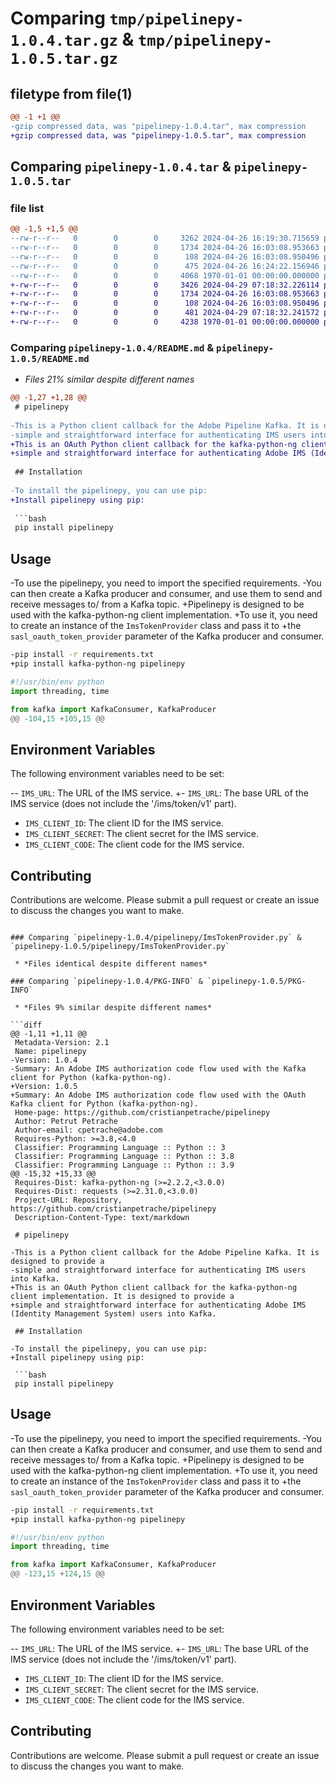 # Comparing `tmp/pipelinepy-1.0.4.tar.gz` & `tmp/pipelinepy-1.0.5.tar.gz`

## filetype from file(1)

```diff
@@ -1 +1 @@
-gzip compressed data, was "pipelinepy-1.0.4.tar", max compression
+gzip compressed data, was "pipelinepy-1.0.5.tar", max compression
```

## Comparing `pipelinepy-1.0.4.tar` & `pipelinepy-1.0.5.tar`

### file list

```diff
@@ -1,5 +1,5 @@
--rw-r--r--   0        0        0     3262 2024-04-26 16:19:30.715659 pipelinepy-1.0.4/README.md
--rw-r--r--   0        0        0     1734 2024-04-26 16:03:08.953663 pipelinepy-1.0.4/pipelinepy/ImsTokenProvider.py
--rw-r--r--   0        0        0      108 2024-04-26 16:03:08.950496 pipelinepy-1.0.4/pipelinepy/__init__.py
--rw-r--r--   0        0        0      475 2024-04-26 16:24:22.156946 pipelinepy-1.0.4/pyproject.toml
--rw-r--r--   0        0        0     4068 1970-01-01 00:00:00.000000 pipelinepy-1.0.4/PKG-INFO
+-rw-r--r--   0        0        0     3426 2024-04-29 07:18:32.226114 pipelinepy-1.0.5/README.md
+-rw-r--r--   0        0        0     1734 2024-04-26 16:03:08.953663 pipelinepy-1.0.5/pipelinepy/ImsTokenProvider.py
+-rw-r--r--   0        0        0      108 2024-04-26 16:03:08.950496 pipelinepy-1.0.5/pipelinepy/__init__.py
+-rw-r--r--   0        0        0      481 2024-04-29 07:18:32.241572 pipelinepy-1.0.5/pyproject.toml
+-rw-r--r--   0        0        0     4238 1970-01-01 00:00:00.000000 pipelinepy-1.0.5/PKG-INFO
```

### Comparing `pipelinepy-1.0.4/README.md` & `pipelinepy-1.0.5/README.md`

 * *Files 21% similar despite different names*

```diff
@@ -1,27 +1,28 @@
 # pipelinepy
 
-This is a Python client callback for the Adobe Pipeline Kafka. It is designed to provide a 
-simple and straightforward interface for authenticating IMS users into Kafka.
+This is an OAuth Python client callback for the kafka-python-ng client implementation. It is designed to provide a 
+simple and straightforward interface for authenticating Adobe IMS (Identity Management System) users into Kafka.
 
 ## Installation
 
-To install the pipelinepy, you can use pip:
+Install pipelinepy using pip:
 
 ```bash
 pip install pipelinepy
 ```
 
 ## Usage
 
-To use the pipelinepy, you need to import the specified requirements. 
-You can then create a Kafka producer and consumer, and use them to send and receive messages to/ from a Kafka topic.
+Pipelinepy is designed to be used with the kafka-python-ng client implementation. 
+To use it, you need to create an instance of the `ImsTokenProvider` class and pass it to 
+the `sasl_oauth_token_provider` parameter of the Kafka producer and consumer.
 
 ```bash
-pip install -r requirements.txt
+pip install kafka-python-ng pipelinepy
 ```
 
 ```python
 #!/usr/bin/env python
 import threading, time
 
 from kafka import KafkaConsumer, KafkaProducer
@@ -104,15 +105,15 @@
 
 ```
 
 ## Environment Variables
 
 The following environment variables need to be set:
 
-- `IMS_URL`: The URL of the IMS service.
+- `IMS_URL`: The base URL of the IMS service (does not include the '/ims/token/v1' part).
 - `IMS_CLIENT_ID`: The client ID for the IMS service.
 - `IMS_CLIENT_SECRET`: The client secret for the IMS service.
 - `IMS_CLIENT_CODE`: The client code for the IMS service.
 
 ## Contributing
 
 Contributions are welcome. Please submit a pull request or create an issue to discuss the changes you want to make.
```

### Comparing `pipelinepy-1.0.4/pipelinepy/ImsTokenProvider.py` & `pipelinepy-1.0.5/pipelinepy/ImsTokenProvider.py`

 * *Files identical despite different names*

### Comparing `pipelinepy-1.0.4/PKG-INFO` & `pipelinepy-1.0.5/PKG-INFO`

 * *Files 9% similar despite different names*

```diff
@@ -1,11 +1,11 @@
 Metadata-Version: 2.1
 Name: pipelinepy
-Version: 1.0.4
-Summary: An Adobe IMS authorization code flow used with the Kafka client for Python (kafka-python-ng).
+Version: 1.0.5
+Summary: An Adobe IMS authorization code flow used with the OAuth Kafka client for Python (kafka-python-ng).
 Home-page: https://github.com/cristianpetrache/pipelinepy
 Author: Petrut Petrache
 Author-email: cpetrache@adobe.com
 Requires-Python: >=3.8,<4.0
 Classifier: Programming Language :: Python :: 3
 Classifier: Programming Language :: Python :: 3.8
 Classifier: Programming Language :: Python :: 3.9
@@ -15,32 +15,33 @@
 Requires-Dist: kafka-python-ng (>=2.2.2,<3.0.0)
 Requires-Dist: requests (>=2.31.0,<3.0.0)
 Project-URL: Repository, https://github.com/cristianpetrache/pipelinepy
 Description-Content-Type: text/markdown
 
 # pipelinepy
 
-This is a Python client callback for the Adobe Pipeline Kafka. It is designed to provide a 
-simple and straightforward interface for authenticating IMS users into Kafka.
+This is an OAuth Python client callback for the kafka-python-ng client implementation. It is designed to provide a 
+simple and straightforward interface for authenticating Adobe IMS (Identity Management System) users into Kafka.
 
 ## Installation
 
-To install the pipelinepy, you can use pip:
+Install pipelinepy using pip:
 
 ```bash
 pip install pipelinepy
 ```
 
 ## Usage
 
-To use the pipelinepy, you need to import the specified requirements. 
-You can then create a Kafka producer and consumer, and use them to send and receive messages to/ from a Kafka topic.
+Pipelinepy is designed to be used with the kafka-python-ng client implementation. 
+To use it, you need to create an instance of the `ImsTokenProvider` class and pass it to 
+the `sasl_oauth_token_provider` parameter of the Kafka producer and consumer.
 
 ```bash
-pip install -r requirements.txt
+pip install kafka-python-ng pipelinepy
 ```
 
 ```python
 #!/usr/bin/env python
 import threading, time
 
 from kafka import KafkaConsumer, KafkaProducer
@@ -123,15 +124,15 @@
 
 ```
 
 ## Environment Variables
 
 The following environment variables need to be set:
 
-- `IMS_URL`: The URL of the IMS service.
+- `IMS_URL`: The base URL of the IMS service (does not include the '/ims/token/v1' part).
 - `IMS_CLIENT_ID`: The client ID for the IMS service.
 - `IMS_CLIENT_SECRET`: The client secret for the IMS service.
 - `IMS_CLIENT_CODE`: The client code for the IMS service.
 
 ## Contributing
 
 Contributions are welcome. Please submit a pull request or create an issue to discuss the changes you want to make.
```

